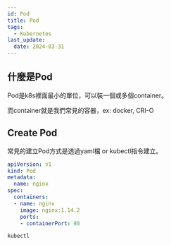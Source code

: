 ```yaml
---
id: Pod
title: Pod
tags:
  - Kubernetes
last_update:
  date: 2024-03-31
---
```


## 什麼是Pod

Pod是k8s裡面最小的單位，可以裝一個或多個container。

而container就是我們常見的容器，ex: docker, CRI-O

## Create Pod
常見的建立Pod方式是透過yaml檔 or kubectl指令建立。

```yaml
apiVersion: v1
kind: Pod
metadata:
  name: nginx
spec:
  containers:
  - name: nginx
    image: nginx:1.14.2
    ports:
    - containerPort: 80
```

`kubectl `